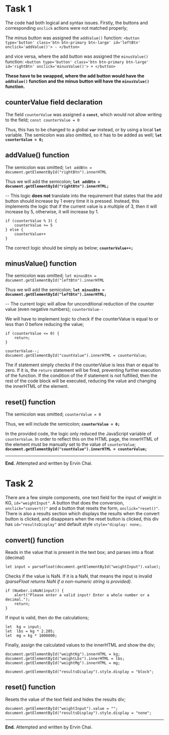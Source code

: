 # Task 1

The code had both logical and syntax issues. Firstly, the buttons and corresponding `onclick` actions were not matched properly;

The minus button was assigned the `addValue()` function:
`<button type='button' class='btn btn-primary btn-large' id='leftBtn' onclick='addValue()'> - </button>`

and vice versa, where the add button was assigned the `minusValue()` function:
`<button type='button' class='btn btn-primary btn-large' id='rightBtn' onclick='minusValue()'> + </button>`

**These have to be swapped, where the add button would have the `addValue()` function and the minus button will have the `minusValue()` function.**


counterValue field declaration
---
The field `counterValue` was assigned a **`const`**, which would not allow writing to the field;
`const counterValue = 0`

Thus, this has to be changed to a global **`var`** instead, or by using a local **`let`** variable. The semicolon was also omitted, so it has to be added as well;
**`let counterValue = 0;`**


addValue() function
---
The semicolon was omitted;
`let addBtn = document.getElementById("rightBtn").innerHTML`

Thus we will add the semicolon;
**`let addBtn = document.getElementById("rightBtn").innerHTML;`**

--
This logic **does not** translate into the requirement that states that the add button should increase by 1 every time it is pressed. Instead, this implements the logic that if the current value is a multiple of 3, then it will increase by 5, otherwise, it will increase by 1.
```
if (counterValue % 3) {
    counterValue += 5
} else {
    counterValue++
}
```

The correct logic should be simply as below;
**``counterValue++;``**


minusValue() function
---
The semicolon was omitted;
`let minusBtn = document.getElementById("leftBtn").innerHTML`

Thus we will add the semicolon;
**`let minusBtn = document.getElementById("leftBtn").innerHTML;`**

--
The current logic will allow for unconditional reduction of the counter value (even negative numbers);
`counterValue--`

We will have to implement logic to check if the counterValue is equal to or less than 0 before reducing the value;
```
if (counterValue <= 0) {
	return;
}

counterValue--;
document.getElementById("countValue").innerHTML = counterValue;
 ```
 The if statement simply checks if the counterValue is less than or equal to zero. If it is, the `return` statement will be fired, preventing further execution of the function. If the condition of the if statement is not fulfilled, then the rest of the code block will be executed, reducing the value and changing the innerHTML of the element.


reset() function
---
The semicolon was omitted;
`counterValue = 0`

Thus, we will include the semicolon;
**`counterValue = 0;`**

In the provided code, the logic only reduced the JavaScript variable of `counterValue`. In order to reflect this on the HTML page, the innerHTML of the element must be manually set to the value of `counterValue`;
**`document.getElementById("countValue").innerHTML = counterValue;`**


---

**End.** Attempted and written by Ervin Chai.  
  
  
  
  
# Task 2

There are a few simple components, one text field for the input of weight in KG, ``id="weightInput"``. A button that does the conversion, ``onclick="convert()"`` and a button that resets the form, ``onclick="reset()"``. There is also a results section which displays the results when the convert button is clicked, and disappears when the reset button is clicked, this div has ``id="resultsDisplay"`` and default style ``style="display: none;``.

convert() function
---
Reads in the value that is present in the text box; and parses into a float (decimal)
```
let input = parseFloat(document.getElementById("weightInput").value);
```
Checks if the value is NaN. If it is a NaN, that means the input is invalid *(parseFloat returns NaN if a non-numeric string is provided)*.
```
if (Number.isNaN(input)) {
	alert("Please enter a valid input! Enter a whole number or a decimal.");
	return;
}
```

If input is valid, then do the calculations;
```
let  kg = input;
let  lbs = kg * 2.205;
let  mg = kg * 1000000;
```
Finally, assign the calculated values to the innerHTML and show the div;
```
document.getElementById("weightKg").innerHTML = kg;
document.getElementById("weightLbs").innerHTML = lbs;
document.getElementById("weightMg").innerHTML = mg;

document.getElementById("resultsDisplay").style.display = "block";
```


reset() function
---
Resets the value of the text field and hides the results div;
```
document.getElementById("weightInput").value = "";
document.getElementById("resultsDisplay").style.display = "none";
```

---
**End.** Attempted and written by Ervin Chai.
